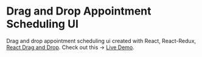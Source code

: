 # Drag and Drop Appointment Scheduling UI

Drag and drop appointment scheduling ui created with React, React-Redux, [React Drag and Drop](https://github.com/asbjornenge/react-drag-and-drop). Check out this -> [Live Demo](https://appointments-dnd.web.app).
